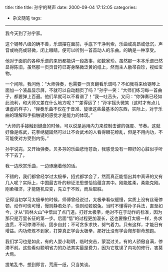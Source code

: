 
title: title
title: 孙宇的琴声
date: 2000-09-04 17:12:05
categories:
- 杂文随笔
tags: 
 
---


我今天到了孙宇家。

这个钢琴八级的确不善，乐谱摆在面前，手底下干净利索，乐曲或高昂或低沉，声音或响亮或轻微，闭上眼睛，便可以听到一首首动人的乐曲。的确是一种享受。

他对于面前的各种乐谱的来历都能讲一段故事，如数家珍。虽然那一本本乐谱已然显得陈旧，虽然那一页页音符已寄身略微泛黄的纸上，然而主人敝帚自珍，视如宝物。

一个间隙，我问他：“大师弹奏，也需要一页页翻看乐谱吗？不如我将来给钢琴上面加一个液晶显示屏，不就可以自动翻页了吗？”孙宇一笑：“大师们练习每一首曲子，都要弹上百遍。他们早就可以不看谱了！”我一吐舌头，又问：“你弹奏已经如此流利，和大师又差在什么地方呢？”“差得远了！”孙宇摇头微笑（这时才有点儿谦虚的样子），“弹奏乐曲不仅在于音准、旋律这些最基本的东西，实际上，对于乐曲的理解和手指触键的感觉才是能力的体现。”

“大师的手接触到键盘的时候，可以说是运用内力来控制击键的强度、节奏。这就好像是练武，花拳绣腿固然可以让不会武术的人看得眼花缭乱，但是不用内功，不可能使对方受到内伤。”

孙宇说完，又开始弹奏。贝多芬的乐曲悲怆苍劲，我感觉没有一颗好的心脏似乎听不下去了。

我一边欣赏乐曲，一边琢磨着他的话。

不错的，我们都曾经学过太极拳，招式都学会了，然而真正能悟出其中真谛的又有几人呢？实际上，中国最古朴的辩证法思想恰恰蕴含其中。刚能胜柔，柔能克刚。刚柔相济，才能随机应变，先立于不败，而后取胜。

记得当初学习太极拳的时候，师傅曾经说过，太极拳看似缓慢，实质上没有丝毫停顿，动作可快可慢，慢则静若处子，快则动若脱兔。当时不懂得孙子兵法，直至如今，才从“风林火山”中悟出了点门道。打好太极拳，绝对不在于动作的标准，因为那只是万里长征的第一步。后面“悟”的过程更加漫长，这也要像打太极一样，务求连贯，不可停滞不前，固步自封；不可贪多求快，努气着力。只有这样，才能日有增益。内功修炼不到家，打算真正学会太极拳，那好比没有学会爬却拚命想跑。

我们学习也是如此，有的人耍小聪明，临时突击，蒙混过关。有的人骄傲自满，停滞不前。这些看似聪明省力的办法其实最是费力，因为它耽误了内功的修行，害莫大焉。

提笔乱书，想到即言，荒唐一纸，只当笑谈。

